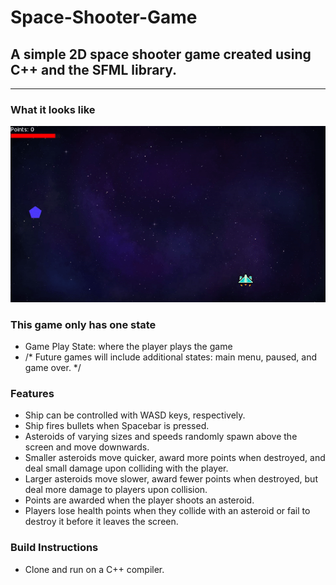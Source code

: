 # Space-Shooter-Game
## A simple 2D space shooter game created using C++ and the SFML library.
---
### What it looks like
![Demo](Demo.gif)

### This game only has one state

- Game Play State: where the player plays the game
- /* Future games will include additional states: main menu, paused, and game over. */

### Features

- Ship can be controlled with WASD keys, respectively.
- Ship fires bullets when Spacebar is pressed.
- Asteroids of varying sizes and speeds randomly spawn above the screen and move downwards.
- Smaller asteroids move quicker, award more points when destroyed, and deal small damage upon colliding with the player.
- Larger asteroids move slower, award fewer points when destroyed, but deal more damage to players upon collision.
- Points are awarded when the player shoots an asteroid.
- Players lose health points when they collide with an asteroid or fail to destroy it before it leaves the screen.

### Build Instructions

- Clone and run on a C++ compiler.
